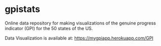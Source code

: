 # gpistats


Online data repository for making visualizations of the genuine progress indicator (GPI) for the 50 states of the US. 

Data Visualization is available at: https://mygpiapp.herokuapp.com/GPI
